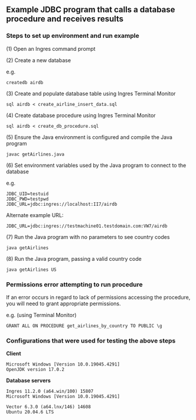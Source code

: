## Example JDBC program that calls a database procedure and receives results

### Steps to set up environment and run example

(1) Open an Ingres command prompt  

(2) Create a new database  

e.g.  

    createdb airdb

(3) Create and populate database table using Ingres Terminal Monitor  

    sql airdb < create_airline_insert_data.sql

(4) Create database procedure using Ingres Terminal Monitor  

    sql airdb < create_db_procedure.sql

(5) Ensure the Java environment is configured and compile the Java program  

    javac getAirlines.java

(6) Set environment variables used by the Java program to connect to the database  

e.g.  
 
    JDBC_UID=testuid
    JDBC_PWD=testpwd
    JDBC_URL=jdbc:ingres://localhost:II7/airdb

Alternate example URL:  

    JDBC_URL=jdbc:ingres://testmachine01.testdomain.com:VW7/airdb
   
(7) Run the Java program with no parameters to see country codes  

    java getAirlines

(8) Run the Java program, passing a valid country code  

    java getAirlines US

### Permissions error attempting to run procedure

If an error occurs in regard to lack of permissions accessing the procedure, you will need to grant appropriate permissions.  

e.g. (using Terminal Monitor)  

    GRANT ALL ON PROCEDURE get_airlines_by_country TO PUBLIC \g

### Configurations that were used for testing the above steps

**Client**

    Microsoft Windows [Version 10.0.19045.4291]
    OpenJDK version 17.0.2

**Database servers**

    Ingres 11.2.0 (a64.win/100) 15807
    Microsoft Windows [Version 10.0.19045.4291]

    Vector 6.3.0 (a64.lnx/146) 14608
    Ubuntu 20.04.6 LTS
